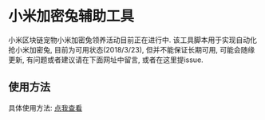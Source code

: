 # 小米加密兔辅助工具

小米区块链宠物小米加密兔领养活动目前正在进行中. 该工具脚本用于实现自动化抢小米加密兔, 目前为可用状态(2018/3/23), 但并不能保证长期可用, 可能会随缘更新, 有问题或者建议请在下面网址中留言, 或者在这里提issue.

## 使用方法

具体使用方法: [点我查看](http://www.marsshen.com/2018/03/23/tools-Xiao-Mi-JIa-Mi-Tu-Tools/)

